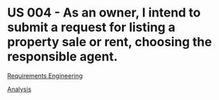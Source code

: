 # US 004 - As an owner, I intend to submit a request for listing a property sale or rent, choosing the responsible agent.

[Requirements Engineering](01.requirements-engineering/Readme.md)

[Analysis](02.analysis/Readme.md)

